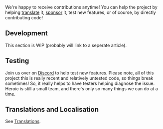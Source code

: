We're happy to receive contributions anytime!
You can help the project by helping [translate](https://github.com/Heroic-Games-Launcher/HeroicGamesLauncher/wiki/Translations) it, [sponsor](https://github.com/Heroic-Games-Launcher/HeroicGamesLauncher/blob/main/Support.md) it, test new features, or of course, by directly contributing code!

## Development
This section is WIP (probably will link to a seperate article).

## Testing
Join us over on [Discord](https://discord.gg/rHJ2uqdquK) to help test new features.
Please note, all of this project this is really recent and relatively untested code, so things break sometimes!
So, it really helps to have testers helping diagnose the issue. Heroic is still a small team, and there's only so many things we can do at a time.

## Translations and Localisation
See [Translations](https://github.com/Heroic-Games-Launcher/HeroicGamesLauncher/wiki/Translations).